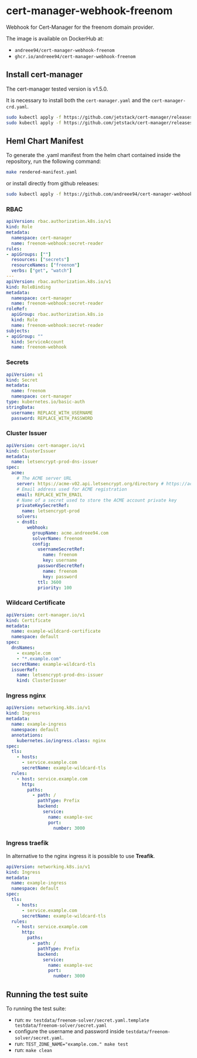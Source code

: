 # cert-manager-webhook-freenom
Webhook for Cert-Manager for the freenom domain provider.

The image is available on DockerHub at:
- `andreee94/cert-manager-webhook-freenom`
- `ghcr.io/andreee94/cert-manager-webhook-freenom`

## Install cert-manager

The cert-manager tested version is v1.5.0.

It is necessary to install both the `cert-manager.yaml` and the `cert-manager-crd.yaml`.

```bash
sudo kubectl apply -f https://github.com/jetstack/cert-manager/releases/latest/download/cert-manager.yaml
sudo kubectl apply -f https://github.com/jetstack/cert-manager/releases/latest/download/cert-manager-crd.yaml
```

## Heml Chart Manifest

To generate the .yaml manifest from the helm chart contained inside the repository, 
run the following command:

```bash
make rendered-manifest.yaml
```

or install directly from github releases:

```bash
sudo kubectl apply -f https://github.com/andreee94/cert-manager-webhook-freenom/releases/latest/download/cert-manager-freenom.yaml
```

### RBAC

```yaml
apiVersion: rbac.authorization.k8s.io/v1
kind: Role
metadata:
  namespace: cert-manager
  name: freenom-webhook:secret-reader
rules:
- apiGroups: [""]
  resources: ["secrets"]
  resourceNames: ["freenom"]
  verbs: ["get", "watch"]
---
apiVersion: rbac.authorization.k8s.io/v1
kind: RoleBinding
metadata:
  namespace: cert-manager
  name: freenom-webhook:secret-reader
roleRef:
  apiGroup: rbac.authorization.k8s.io
  kind: Role
  name: freenom-webhook:secret-reader
subjects:
- apiGroup: ""
  kind: ServiceAccount
  name: freenom-webhook
```

### Secrets

```yaml
apiVersion: v1
kind: Secret
metadata:
  name: freenom
  namespace: cert-manager
type: kubernetes.io/basic-auth
stringData:
  username: REPLACE_WITH_USERNAME
  password: REPLACE_WITH_PASSWORD
```

### Cluster Issuer

```yaml
apiVersion: cert-manager.io/v1
kind: ClusterIssuer
metadata:
  name: letsencrypt-prod-dns-issuer
spec:
  acme:
    # The ACME server URL
    server: https://acme-v02.api.letsencrypt.org/directory # https://acme-staging-v02.api.letsencrypt.org/directory
    # Email address used for ACME registration
    email: REPLACE_WITH_EMAIL
    # Name of a secret used to store the ACME account private key
    privateKeySecretRef:
      name: letsencrypt-prod
    solvers:
    - dns01:
        webhook:
          groupName: acme.andreee94.com
          solverName: freenom
          config:
            usernameSecretRef:
              name: freenom
              key: username
            passwordSecretRef:
              name: freenom
              key: password
            ttl: 3600
            priority: 100  
```

### Wildcard Certificate

```yaml
apiVersion: cert-manager.io/v1
kind: Certificate
metadata:
  name: example-wildcard-certificate
  namespace: default
spec:
  dnsNames:
    - example.com
    - "*.example.com"
  secretName: example-wildcard-tls
  issuerRef:
    name: letsencrypt-prod-dns-issuer
    kind: ClusterIssuer
```

### Ingress nginx

```yaml
apiVersion: networking.k8s.io/v1
kind: Ingress
metadata:
  name: example-ingress
  namespace: default
  annotations:
    kubernetes.io/ingress.class: nginx
spec:
  tls:
    - hosts:
      - service.example.com
      secretName: example-wildcard-tls
  rules:
    - host: service.example.com
      http: 
        paths:
          - path: /
            pathType: Prefix
            backend:
              service:
                name: example-svc
                port:
                  number: 3000
```

### Ingress traefik

In alternative to the nginx ingress it is possible to use **Treafik**.

```yaml
apiVersion: networking.k8s.io/v1
kind: Ingress
metadata:
  name: example-ingress
  namespace: default
spec:
  tls:
    - hosts:
      - service.example.com
      secretName: example-wildcard-tls
  rules:
    - host: service.example.com
      http: 
        paths:
          - path: /
            pathType: Prefix
            backend:
              service:
                name: example-svc
                port:
                  number: 3000
```


## Running the test suite

To running the test suite:

- run: `mv testdata/freenom-solver/secret.yaml.template testdata/freenom-solver/secret.yaml`
- configure the username and password inside `testdata/freenom-solver/secret.yaml`.
- run: `TEST_ZONE_NAME="example.com." make test`
- run: `make clean`
